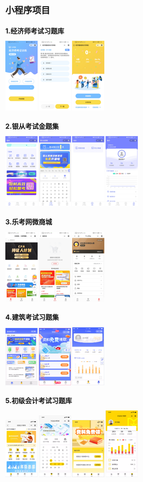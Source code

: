 # 小程序项目

## 1.经济师考试习题库

<img src=../images/demo-wechat/经济师考试习题库/1.jpg width=20% />

<img src=../images/demo-wechat/经济师考试习题库/2.jpg width=20% />

<img src=../images/demo-wechat/经济师考试习题库/3.jpg width=20% />

## 2.银从考试金题集

<img src=../images/demo-wechat/银从金题集/1.jpg width=20% />

<img src=../images/demo-wechat/银从金题集/2.jpg width=20% />

<img src=../images/demo-wechat/银从金题集/3.jpg width=20% /> 

<img src=../images/demo-wechat/银从金题集/4.jpg width=20% /> 

## 3.乐考网微商城

<img src=../images/demo-wechat/乐考网微商城/1.jpg width=20% />

<img src=../images/demo-wechat/乐考网微商城/2.jpg width=20% />

<img src=../images/demo-wechat/乐考网微商城/3.jpg width=20% />

## 4.建筑考试习题集

<img src=../images/demo-wechat/建筑考试习题库/1.png width=20% />

<img src=../images/demo-wechat/建筑考试习题库/2.png width=20% />

<img src=../images/demo-wechat/建筑考试习题库/3.png width=20% />

## 5.初级会计考试习题库

<img src=../images/demo-wechat/初级会计考试习题库/1.png width=20% />

<img src=../images/demo-wechat/初级会计考试习题库/2.png width=20% />

<img src=../images/demo-wechat/初级会计考试习题库/3.png width=20% />

<img src=../images/demo-wechat/初级会计考试习题库/4.png width=20% />